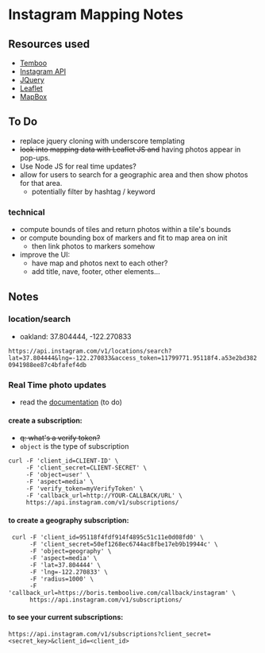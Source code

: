 # Instagram Mapping Notes

## Resources used
* [Temboo](https://temboo.com)
* [Instagram API](http://instagram.com/developer/)
* [JQuery](http://api.jquery.com/)
* [Leaflet](http://leafletjs.com/)
* [MapBox](http://mapbox.com/)

## To Do
* replace jquery cloning with underscore templating
* ~~look into mapping data with Leaflet JS and~~ having photos appear in pop-ups.
* Use Node JS for real time updates?
* allow for users to search for a geographic area and then show photos for that area.
  * potentially filter by hashtag / keyword

### technical
- compute bounds of tiles and return photos within a tile's bounds
- or compute bounding box of markers and fit to map area on init
  - then link photos to markers somehow
- improve the UI: 
   - have map and photos next to each other?
   - add title, nave, footer, other elements...

## Notes

### location/search
* oakland: 37.804444, -122.270833 

`https://api.instagram.com/v1/locations/search?lat=37.804444&lng=-122.270833&access_token=11799771.95118f4.a53e2bd3820941988ee87c4bfafef4db`


### Real Time photo updates
* read the [documentation](http://instagram.com/developer/realtime/) (to do)

#### create a subscription:
* ~~q: what's a verify token?~~	
* `object` is the type of subscription

```
curl -F 'client_id=CLIENT-ID' \
     -F 'client_secret=CLIENT-SECRET' \
     -F 'object=user' \
     -F 'aspect=media' \
     -F 'verify_token=myVerifyToken' \
     -F 'callback_url=http://YOUR-CALLBACK/URL' \
     https://api.instagram.com/v1/subscriptions/
```

#### to create a geography subscription:

```
 curl -F 'client_id=95118f4fdf914f4895c51c11e0d08fd0' \
      -F 'client_secret=50ef1268ec6744ac8fbe17eb9b19944c' \
      -F 'object=geography' \
      -F 'aspect=media' \
      -F 'lat=37.804444' \
      -F 'lng=-122.270833' \
      -F 'radius=1000' \
      -F 'callback_url=https://boris.temboolive.com/callback/instagram' \
      https://api.instagram.com/v1/subscriptions/
```

#### to see your current subscriptions: 

`https://api.instagram.com/v1/subscriptions?client_secret=<secret_key>&client_id=<client_id>`